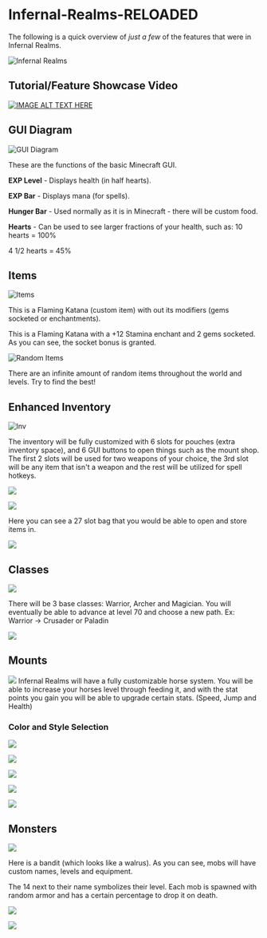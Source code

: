 # Infernal-Realms-RELOADED
The following is a quick overview of *just a few* of the features that were in Infernal Realms.

![Infernal Realms](https://i.imgur.com/KiC5Xq8.png)

## Tutorial/Feature Showcase Video
[![IMAGE ALT TEXT HERE](http://img.youtube.com/vi/IprLYj3_0-8/0.jpg)](https://www.youtube.com/watch?v=IprLYj3_0-8)

## GUI Diagram
![GUI Diagram](https://i.imgur.com/HJtjwo9.png)

These are the functions of the basic Minecraft GUI.

**EXP Level** - Displays health (in half hearts).

**EXP Bar** - Displays mana (for spells).

**Hunger Bar** - Used normally as it is in Minecraft - there will be custom food.

**Hearts** - Can be used to see larger fractions of your health, such as: 10 hearts = 100%

4 1/2 hearts = 45%

## Items
![Items](https://i.imgur.com/OzsJoW1.png)

This is a Flaming Katana (custom item) with out its modifiers (gems socketed or enchantments).

This is a Flaming Katana with a +12 Stamina enchant and 2 gems socketed. As you can see, the socket bonus is granted.

![Random Items](https://i.imgur.com/i08aLdI.gif)

There are an infinite amount of random items throughout the world and levels. Try to find the best!

## Enhanced Inventory
![Inv](https://i.imgur.com/ovGgaeO.png)

The inventory will be fully customized with 6 slots for pouches (extra inventory space), and 6 GUI buttons to open things such as the mount shop. The first 2 slots will be used for two weapons of your choice, the 3rd slot will be any item that isn't a weapon and the rest will be utilized for spell hotkeys.

![](https://i.imgur.com/uUvALWQ.png)

![](https://i.imgur.com/GXisQBx.png)

Here you can see a 27 slot bag that you would be able to open and store items in.

![](https://i.imgur.com/kGiHd2I.png)

## Classes
![](https://i.imgur.com/ggukY5Y.png)

There will be 3 base classes: Warrior, Archer and Magician. You will eventually be able to advance at level 70 and choose a new path. Ex:
Warrior -> Crusader or Paladin

![](https://i.imgur.com/eWwHw8X.png)

## Mounts
![](https://i.imgur.com/2d72JVs.png)
Infernal Realms will have a fully customizable horse system. You will be able to increase your horses level through feeding it, and with the stat points you gain you will be able to upgrade certain stats. (Speed, Jump and Health)

### Color and Style Selection
![](https://i.imgur.com/p4GhKKd.png)

![](https://i.imgur.com/PBNzz4Y.png)

![](https://i.imgur.com/ZemEumn.png)

![](https://i.imgur.com/mX83xru.png)

![](https://i.imgur.com/q4J4kKr.png)

## Monsters
![](https://i.imgur.com/FTuxrxD.png)

Here is a bandit (which looks like a walrus). As you can see, mobs will have custom names, levels and equipment.

The 14 next to their name symbolizes their level. Each mob is spawned with random armor and has a certain percentage to drop it on death.

![](https://i.imgur.com/Ecq7sKq.png)

![](https://i.imgur.com/E2hR9Gg.png)

